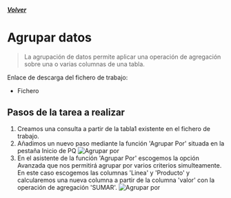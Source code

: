 ##### [Volver](/Herramientas-avanzadas-de-excel/pages/Indice_curso.html)
<script src="https://kit.fontawesome.com/065728df02.js" crossorigin="anonymous"></script>

# Agrupar datos

> La agrupación de datos permite aplicar una operación de agregación sobre una o varias columnas de una tabla.

Enlace de descarga del fichero de trabajo:  

* Fichero <a href="/Curso-de-Herramientas-analiticas-para-auditoria-I/downloads/14.Agrupacion_de_datos.xlsx"><i class="fas fa-file-excel"></i> </a>

## Pasos de la tarea a realizar

1. Creamos una consulta a partir de la tabla1 existente en el fichero de trabajo.
2. Añadimos un nuevo paso mediante la función 'Agrupar Por' situada en la pestaña Inicio de PQ ![Agrupar por](/Herramientas-avanzadas-de-excel/images/14.AgruparPor1.png)
3. En el asistente de la función 'Agrupar Por' escogemos la opción Avanzada que nos permitirá agrupar por varios criterios simulteamente. En este caso escogemos las columnas 'Linea' y 'Producto' y calcularemos una nueva columna a partir de la columna 'valor' con la operación de agregación 'SUMAR'. 
    ![Agrupar por](/Herramientas-avanzadas-de-excel/images/14.AgruparPor2.png)
